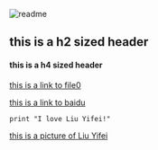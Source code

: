 ![readme](https://user-images.githubusercontent.com/82398304/114507579-e6a2f000-9c65-11eb-82e7-f166b42e93ca.png)

<h2 id="header">this is a h2 sized header</h2>

<h4 id="header">this is a h4 sized header</h4>

[this is a link to file0](file0.md)

[this is a link to baidu](http://www.baidu.com)

` print "I love Liu Yifei!" `

[this is a picture of Liu Yifei](https://img1.baidu.com/it/u=2023051955,2584660320&fm=26&fmt=auto&gp=0.jpg)
